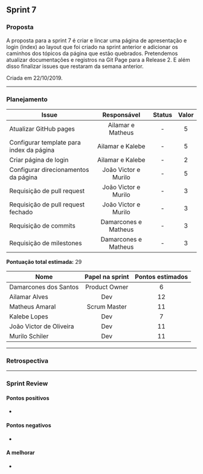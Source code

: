 ## Sprint 7

### Proposta

A proposta para a sprint 7 é criar e lincar uma página de apresentação e login (index) ao layout que foi criado na sprint anterior e adicionar os caminhos dos tópicos da página que estão quebrados. Pretendemos atualizar documentações e registros na Git Page para a Release 2. E além disso finalizar issues que restaram da semana anterior.

Criada em 22/10/2019. 

-----

### Planejamento

**Issue** |**Responsável**| **Status** | **Valor** 
----------|:-------------:|:----------:|:---------:
Atualizar GitHub pages | Ailamar e Matheus | - | 5 
Configurar template para index da página | Ailamar e Kalebe | - | 5
Criar página de login | Ailamar e Kalebe | - | 2
Configurar direcionamentos da página |João Victor e Murilo | - | 5
Requisição de pull request | João Victor e Murilo | - | 3
Requisição de pull request fechado |  João Victor e Murilo | - | 3
Requisição de commits | Damarcones e Matheus | - | 3
Requisição de milestones | Damarcones e Matheus | - | 3


**Pontuação total estimada:** 29


**Nome** | **Papel na sprint** | **Pontos estimados**
---------|:-------------------:| :------------------:
Damarcones dos Santos | Product Owner | 6
Ailamar Alves  | Dev | 12
Matheus Amaral | Scrum Master | 11
Kalebe Lopes  | Dev | 7
João Victor de Oliveira | Dev | 11 
Murilo Schiler  | Dev | 11

-----

### Retrospectiva

----

### Sprint Review

#### Pontos positivos
*

#### Pontos negativos
* 

#### A melhorar
* 
